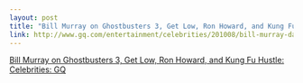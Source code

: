 ```yaml
--- 
layout: post
title: "Bill Murray on Ghostbusters 3, Get Low, Ron Howard, and Kung Fu Hustle: Celebrities: GQ"
link: http://www.gq.com/entertainment/celebrities/201008/bill-murray-dan-fierman-gq-interview?currentPage=all
---
```

<a href=
"http://www.gq.com/entertainment/celebrities/201008/bill-murray-dan-fierman-gq-interview?currentPage=all">
Bill Murray on Ghostbusters 3, Get Low, Ron Howard, and Kung Fu
Hustle: Celebrities: GQ</a>
